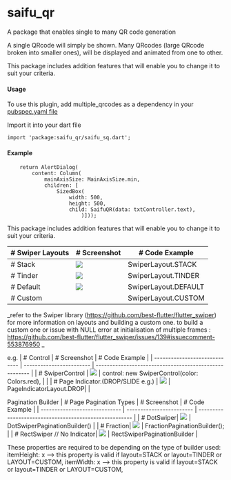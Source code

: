 # saifu_qr

A package that enables single to many QR code generation

A single QRcode will simply be shown.
Many QRcodes (large QRcode broken into smaller ones), will be displayed and animated from one to other.

This package includes addition features that will enable you to change it to suit your criteria.

#### Usage

To use this plugin, add multiple_qrcodes as a dependency in your [pubspec.yaml file](https://flutter.dev/docs/development/packages-and-plugins/using-packages)

Import it into your dart file

    import 'package:saifu_qr/saifu_sq.dart';

#### Example

        return AlertDialog(
            content: Column(
                mainAxisSize: MainAxisSize.min,
                children: [
                    SizedBox(
                        width: 500,
                        height: 500,
                        child: SaifuQR(data: txtController.text),
                            )]));

This package includes addition features that will enable you to change it to suit your criteria.

| # Swiper Layouts | # Screenshot                         | # Code Example       |
| ---------------- | ------------------------------------ | -------------------- |
| # Stack          | ![](https://imgur.com/5m0Os8S.png)   | SwiperLayout.STACK   |
| # Tinder         | ![](https://imgur.com/7vmtVuh.png)  | SwiperLayout.TINDER  |
| # Default        | ![](https://imgur.com/hykj6dO.png) | SwiperLayout.DEFAULT |
| # Custom         |                                      | SwiperLayout.CUSTOM  |

_refer to the Swiper library (https://github.com/best-flutter/flutter_swiper) for more information on layouts and building a custom one.
to build a custom one or issue with NULL error at initialisation of multiple frames : https://github.com/best-flutter/flutter_swiper/issues/139#issuecomment-553876950 _

e.g.
| # Control | # Screenshot | # Code Example |
| ----------------------------- | ------------------------ | ------------------------------------------------------ |
| # SwiperControl | ![](https://imgur.com/exoJHM7.png) | control: new SwiperControl(color: Colors.red), | |
| # Page Indicator.(DROP/SLIDE e.g.) | ![](https://imgur.com/WAb3tmW) | PageIndicatorLayout.DROP| |

Pagination Builder
| # Page Pagination Types | # Screenshot | # Code Example |
| ----------------------------- | ------------------------ | ------------------------------------------------------ |
| # DotSwiper| ![](https://imgur.com/WAb3tmW.png) | DotSwiperPaginationBuilder() |
| # Fraction| ![](https://imgur.com/QFBz9Wj.png) | FractionPaginationBuilder(); |
| # RectSwiper // No Indicator| ![](https://imgur.com/hykj6dO.png) | RectSwiperPaginationBuilder |

These properties are required to be depending on the type of builder used:
itemHeight: x --> this property is valid if layout=STACK or layout=TINDER or LAYOUT=CUSTOM,
itemWidth: x --> this property is valid if layout=STACK or layout=TINDER or LAYOUT=CUSTOM,
